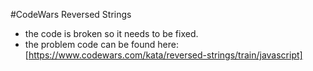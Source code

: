 #CodeWars Reversed Strings
* the code is broken so it needs to be fixed.
* the problem code can be found here: [https://www.codewars.com/kata/reversed-strings/train/javascript]
